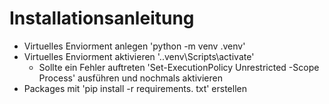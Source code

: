 # Installationsanleitung

- Virtuelles Enviorment anlegen 'python -m venv .venv'
- Virtuelles Enviorment aktivieren '.\.venv\Scripts\activate'
    - Sollte ein Fehler auftreten 'Set-ExecutionPolicy Unrestricted -Scope Process' ausführen und nochmals aktivieren
- Packages mit 'pip install -r requirements. txt' erstellen

